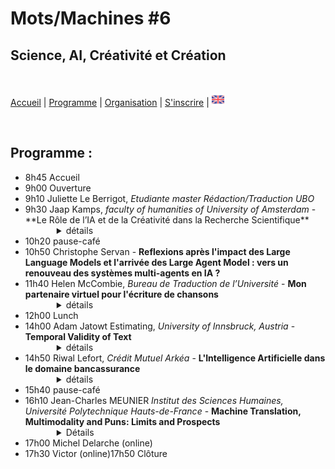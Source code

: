 # Mots/Machines #6 
## Science, AI, Créativité et Création

<br>

[Accueil](https://motsmachines.github.io/2024/fr) | [Programme](https://motsmachines.github.io/2024/fr/program) | [Organisation](https://motsmachines.github.io/2024/fr/orga) | [S'inscrire](https://motsmachines.github.io/2024/fr/registration) | [<img src="EN.png" width="20">](https://motsmachines.github.io/2024/en/program)

<br>

## Programme :

<ul>
<li>8h45 Accueil</li>
<li>9h00 Ouverture</li>
<li>9h10 Juliette Le Berrigot, <em>Etudiante master Rédaction/Traduction UBO</em></li>
<li>9h30 Jaap Kamps, <em>faculty of humanities of University of Amsterdam</em> - **Le Rôle de l’IA et de la Créativité dans la Recherche Scientifique**
        <details style="margin-left:50px"><summary> détails </summary>
                <strong>Résumé:</strong> <br> La créativité et la création sont généralement considérées comme l’opposé de la rigueur scientifique. Le contexte de la justification scientifique se caractérise par des règles très strictes, guidées par une logique formelle et une méthodologie rigoureuse. Le contexte de la découverte est cependant beaucoup plus libre : selon l'éminent philosophe Karl Popper, il est préférable de le laisser à la psychologie. Alors que la logique dominait l’Intelligence Artificielle (IA) classique, les progrès révolutionnaires récents concernent les modèles d’IA qui excellent dans la génération, la création et la créativité. Quels sont les rôles de ces modèles d’IA dans la recherche scientifique ? Quelle force et quels enjeux ont ces modèles dans ce contexte, connus pour « halluciner » et présenter des biais de confirmation ? Alors que les modèles antérieurs se concentraient sur le contexte de la justification scientifique, ces modèles peuvent-ils jouer un rôle dans le contexte de la découverte scientifique ? Et comment cela change-t-il la répartition des rôles et des tâches entre le chercheur humain et l’assistant de modèles d’IA ?
                <br><br><strong>Biographie :</strong><br>
Dr. Kamps a obtenu un doctorat en intelligence artificielle « logique » à l’Université d’Amsterdam. Il est co-fondateur du groupe Recherche d'Information, (RI) de l’Université d’Amsterdam et de son groupe Traitement du Langage Naturel (TALN). Il a travaillé sur un large éventail de sujets allant de l'RI centrée sur l'utilisateur à celle centrée sur le système, y compris des travaux pionniers sur la récupération structurée de documents et sur le classement neuronal. Il a travaillé dans de nombreux domaines de la TALN, notamment des travaux pionniers sur l'analyse des sentiments, ainsi que sur la modélisation du langage et la génération de texte. Les intérêts actuels portent sur « l'IA pour le bien social » en travaillant sur de nouveaux outils d'accès au patrimoine culturel et aux données politiques, et en développant des modèles neuronaux explicables et interprétables pour la recherche et la recommandation, ainsi que des moyens d'ouvrir les articles scientifiques et les informations gouvernementales aux profanes et aux citoyens. , et les journalistes.

Il a publié plus de 450 articles dans toutes les grandes conférences et revues, consultables sur http://e.humanities.uva.nl/ ; https://scholar.google.com/citations?user=bWlQ2uEAAAAJ ; http://dl.acm.org/author_page.cfm?id=81100034443 ; ou d'autres référentiels.
</details> </li>
<li>10h20 pause-café</li>
<li>10h50 Christophe Servan - <strong>Reflexions après l'impact des Large Language Models et l'arrivée des Large Agent Model : vers un renouveau des systèmes multi-agents en IA ?</strong></li>
<li>11h40 Helen McCombie, <em>Bureau de Traduction de l’Université</em>  - <strong>Mon partenaire virtuel pour l'écriture de chansons</strong>
        <details style="margin-left:50px"><summary> détails </summary>
                <strong>Résumé:</strong> <br> J'explore certaines façons dont les outils numériques peuvent créer, assister et inspirer l'écriture de paroles de chansons en présentant quelques exemples d'outils de traitement du langage spécifiques à cette activité et quelques expériences utilisant des LLMs formés de façon générique.

De nombreux styles de chansons imposent des contraintes au texte lyrique nécessaire, notamment en termes de choix des mots, y compris la sélection de rimes adaptées au contexte du sujet, et le respect des schémas d'accentuation dictés par la musique ou les lignes de texte existantes. 
Bien que les outils numériques puissent contribuer à ces aspects, la rédaction en gros d'ensembles complets de paroles par des outils basés sur le LLM crée un paradoxe. La nature générique des réponses tend à produire des paroles dépourvues des spécificités qui, autrement, ajouteraient de la relativité, de la plausibilité et de la mémorabilité. En utilisant Chat GPT, j'ai testé des requêtes qui pourraient canaliser les résultats de LLM vers quelque chose de moins générique.

Les auteurs-compositeurs accueillent les outils d'IA avec un enthousiasme variable. Je fais un tour d'horizon des impressions recueillies au sein d'une communauté d'auteurs-compositeurs en ligne. 

Enfin, j'examine quelques exemples d'applications interactives et commerciales.
                <br><br><strong>Biographie :</strong><br>
Helen McCombie works at the university translation bureau where she specialises in scientific text revision.  She is also an amateur musician.
</details> </li>


<li>12h00 Lunch</li>
<li>14h00 Adam Jatowt Estimating, <em>University of Innsbruck, Austria</em> - <strong>Temporal Validity of Text</strong>
        <details style="margin-left:50px"><summary> détails </summary>
                <strong>Résumé:</strong><br>
        Il est important de savoir si les informations sont encore valables ou non pour diverses applications en aval, notamment les systèmes de recommandation, la recherche d'informations et le suivi de l'état de l'utilisateur sur les microblogs et via les conversations des chatbots. Il est également utile de comprendre en profondeur l'histoire en suivant les informations implicites sur la durée des activités des protagonistes et des événements impliqués. Cependant, ce type d'inférence est encore difficile pour les machines car il nécessite généralement des connaissances et des raisonnements temporels. Nous proposons et étudions une série de nouvelles tâches liées au raisonnement par le bon sens temporel, telles que l'estimation de la validité temporelle, la réévaluation de la validité temporelle et la prédiction du changement de validité temporelle d'un texte d'entrée en fonction d'un contexte de suivi. En substance, ces tâches nécessitent de déterminer si les actions exprimées dans le texte sont toujours en cours ou ont été achevées, et donc si la description de leur contenu reste valide ou est plutôt devenue obsolète, soit en raison du temps écoulé, soit en raison de l'apport d'un contexte supplémentaire. En outre, nous discutons également de plusieurs nouveaux ensembles de données que nous avons construits pour tester les LLMs et les modèles de NLP en général en ce qui concerne l'estimation de la validité temporelle et le raisonnement.
                <br><br><strong>Biographie :</strong><br>
                Adam Jatowt est professeur titulaire au département d'informatique de l'université d'Innsbruck, en Autriche. Il est également directeur adjoint du Digital Science Center et directeur adjoint du Research Center Digital Humanities à l'université d'Innsbruck. Adam a obtenu son doctorat en sciences et technologies de l'information à l'université de Tokyo en 2005. Il a ensuite travaillé à l'université de Kyoto pendant 14 ans, d'abord en tant qu'assistant, puis en tant que professeur associé. Ses recherches se situent à l'intersection du traitement du langage naturel, de la recherche d'informations et de l'intelligence artificielle. Adam fait partie du comité de rédaction des revues IP&M, JASIST, IJDL et JIIS. Il est également membre senior du comité de rédaction des conférences SIGIR, WSDM, CIKM, ECIR, SIGIR-AP et JCDL. Il a reçu le prix de recherche Friedrich Wilhelm Bessel de la société Humboldt et la bourse d'excellence internationale de l'Institut de technologie de Karlsruhe (KIT).
        </details> </li>
        
<li>14h50 Riwal Lefort, <em>Crédit Mutuel Arkéa</em> - <strong>L'Intelligence Artificielle dans le domaine bancassurance</strong>
        <details style="margin-left:50px"><summary> détails </summary>
                <strong>Résumé:</strong> <br> Du traitement d'image au traitement des données textuelles, en passant par l'analyse des libellés de transactions bancaires, nous présenterons un grand nombre de cas d'usage de la bancassurance. Nous présenterons les spécificités et le déroulé d'un projet d'IA dans ce domaine très contraint par la réglementation. Nous évoquerons également comment se passe l'adoption des IA génératives.
                <br><br><strong>Biographie :</strong><br>
Après 10 ans de recherche académique en Machine Learning pour la vision par ordinateur, la bioinformatique ou encore l'acoustique sous marine, Riwal LEFORT est recruté en 2017 au Crédit Mutuel Arkéa (CMA) pour développer l'Intelligence Artificielle (IA) dans le groupe. Son activité au CMA porte sur le montage et le suivi des projets d'IA mais, de plus, il participe aux formations internes en IA et il contribue à formaliser les projets d'IA (procédures et protocoles).
</details> </li>

<li>15h40 pause-café</li>
<li>16h10 Jean-Charles MEUNIER <em>Institut des Sciences Humaines, Université Polytechnique Hauts-de-France</em> - <strong>Machine Translation, Multimodality and Puns: Limits and Prospects</strong>
        <details style="margin-left:50px"><summary> Détails </summary>
                <strong>Abstract:</strong> <br> Les traductions assistées par ordinateur ayant pour objectif principal de transmettre le sens plutôt que le son, la traduction de textes comportant des jeux de mots constitue un véritable défi. La difficulté est d'autant plus grande lorsque les jeux de mots s'appuient sur d'autres modes, comme l'image dans le cas du sous-titrage. Comme l'a montré Adrián Fuentes-Luque dans le cas des films des Marx Brothers, par exemple, l'humour repose sur la simultanéité de l'image avec le jeu de mots traduit. Ces obstacles seront examinés dans le cadre de l'étude de cas du court métrage d'animation en stop-motion Grocery Store Wars. Le film utilise la connaissance qu'a le public de la célèbre saga Star Wars, en particulier l'opposition entre un côté lumineux et un côté obscur, pour dénoncer l'utilisation d'organismes génétiquement modifiés et promouvoir la consommation d'aliments biologiques. Les traductions automatiques effectuées par DeepL et ChatGPT seront comparées aux traductions humaines effectuées par des étudiants et par le présentateur lui-même. Cette comparaison servira non seulement à démontrer les limites de la traduction automatique, mais aussi à suggérer des développements futurs.
                <br><br><strong>Bio :</strong><br> Jean-Charles Meunier enseigne la langue anglaise et la culture anglophone, ainsi que la traduction et la traductologie, à l’Université Polytechnique Hauts-de-France à Valenciennes. Il a publié plusieurs articles sur la traduction de chanson, plus spécifiquement sur les chansons de Bob Dylan traduites en français. Sa thèse de doctorat, Multimodal Refractions of Bob Dylan in French Covers (Les Réfractions multimodales de Bob Dylan dans les reprises chantées en français), explore les traductions françaises des chansons de Bob Dylan, de 1964 à 2023, par le prisme de la multimodalité. Il s’agit de prendre en compte non seulement le texte mais aussi la voix, la musique et le travail fait en studio, afin de comprendre comment ces différentes ressources sémiotiques convergent pour créer du sens. L’étude, souvent comparative, des traductions permet d’observer la perméabilité entre ces différentes modes dans le processus de traduction, tout en prenant en compte le contexte de création de l’œuvre source et celui de l’œuvre cible.
</details> </li>
<li>17h00 Michel Delarche (online)</li>
<li>17h30 Victor (online)17h50 Clôture</li>
</ul>
